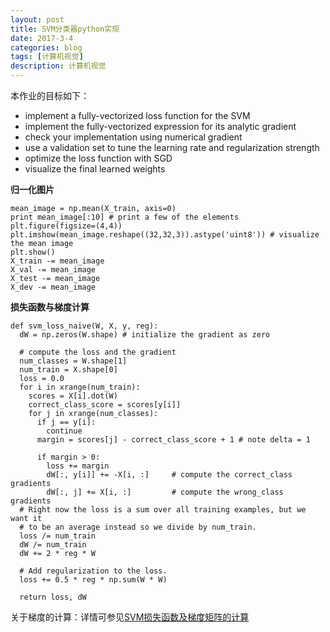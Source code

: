 ```yaml
---
layout: post
title: SVM分类器python实现
date: 2017-3-4
categories: blog
tags: [计算机视觉]
description: 计算机视觉
---
```



本作业的目标如下：           

- implement a fully-vectorized loss function for the SVM
- implement the fully-vectorized expression for its analytic gradient
- check your implementation using numerical gradient
- use a validation set to tune the learning rate and regularization strength
- optimize the loss function with SGD
- visualize the final learned weights

**归一化图片**       

```
mean_image = np.mean(X_train, axis=0)
print mean_image[:10] # print a few of the elements
plt.figure(figsize=(4,4))
plt.imshow(mean_image.reshape((32,32,3)).astype('uint8')) # visualize the mean image
plt.show()
X_train -= mean_image
X_val -= mean_image
X_test -= mean_image
X_dev -= mean_image
```

**损失函数与梯度计算**           

```
def svm_loss_naive(W, X, y, reg):
  dW = np.zeros(W.shape) # initialize the gradient as zero

  # compute the loss and the gradient
  num_classes = W.shape[1]
  num_train = X.shape[0]
  loss = 0.0
  for i in xrange(num_train):
    scores = X[i].dot(W)
    correct_class_score = scores[y[i]]
    for j in xrange(num_classes):
      if j == y[i]:
        continue
      margin = scores[j] - correct_class_score + 1 # note delta = 1
      
      if margin > 0:
        loss += margin
        dW[:, y[i]] += -X[i, :]     # compute the correct_class gradients
        dW[:, j] += X[i, :]         # compute the wrong_class gradients
  # Right now the loss is a sum over all training examples, but we want it
  # to be an average instead so we divide by num_train.
  loss /= num_train
  dW /= num_train
  dW += 2 * reg * W 

  # Add regularization to the loss.
  loss += 0.5 * reg * np.sum(W * W)
  
  return loss, dW
```

关于梯度的计算：详情可参见[SVM损失函数及梯度矩阵的计算](https://zhuanlan.zhihu.com/p/21478575?refer=baina)


